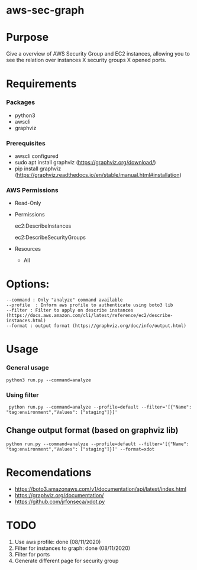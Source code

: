 # aws-sec-graph

# Purpose

Give a overview of AWS Security Group and EC2 instances, allowing you to see the relation over instances X security groups X opened ports.

# Requirements

### Packages

- python3
- awscli
- graphviz


### Prerequisites

- awscli configured
- sudo apt install graphviz (https://graphviz.org/download/)
- pip install graphviz (https://graphviz.readthedocs.io/en/stable/manual.html#installation)

### AWS Permissions
- Read-Only
    
- Permissions


    ec2:DescribeInstances
   
    ec2:DescribeSecurityGroups

- Resources

    * All

# Options:
    
    --command : Only "analyze" command available
    --profile  : Inform aws profile to authenticate using boto3 lib
    --filter : Filter to apply on describe instances (https://docs.aws.amazon.com/cli/latest/reference/ec2/describe-instances.html)
    --format : output format (https://graphviz.org/doc/info/output.html)

# Usage

### General usage
   
    python3 run.py --command=analyze

### Using filter

     python run.py --command=analyze --profile=default --filter='[{"Name": "tag:environment","Values": ["staging"]}]'
     
 ## Change output format (based on graphviz lib)

    python run.py --command=analyze --profile=default --filter='[{"Name": "tag:environment","Values": ["staging"]}]' --format=xdot

# Recomendations

- https://boto3.amazonaws.com/v1/documentation/api/latest/index.html
- https://graphviz.org/documentation/
- https://github.com/jrfonseca/xdot.py

# TODO 
1. Use aws profile: done (08/11/2020)
2. Filter for instances to graph: done (08/11/2020)
3. Filter for ports
4. Generate different page for security group

